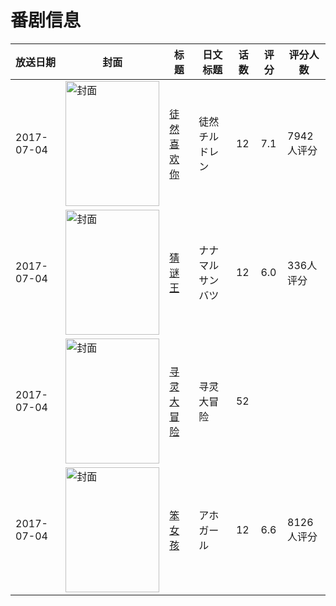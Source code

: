 # 番剧信息

|放送日期|封面|标题|日文标题|话数|评分|评分人数|
|---|---|---|---|---|---|---|
|2017-07-04|<img src="https://lain.bgm.tv/pic/cover/c/79/ae/208754_JyZ00.jpg" alt="封面" style="width:150px;height:200px;object-fit:cover;">|[徒然喜欢你](https://bangumi.tv/subject/208754)|徒然チルドレン|12|7.1|7942人评分|
|2017-07-04|<img src="https://lain.bgm.tv/pic/cover/c/52/aa/203010_k9ZiP.jpg" alt="封面" style="width:150px;height:200px;object-fit:cover;">|[猜谜王](https://bangumi.tv/subject/203010)|ナナマル サンバツ|12|6.0|336人评分|
|2017-07-04|<img src="https://lain.bgm.tv/pic/cover/c/b8/b0/228905_3zsQD.jpg" alt="封面" style="width:150px;height:200px;object-fit:cover;">|[寻灵大冒险](https://bangumi.tv/subject/228905)|寻灵大冒险|52|||
|2017-07-04|<img src="https://lain.bgm.tv/pic/cover/c/bf/83/208450_0l5MJ.jpg" alt="封面" style="width:150px;height:200px;object-fit:cover;">|[笨女孩](https://bangumi.tv/subject/208450)|アホガール|12|6.6|8126人评分|
